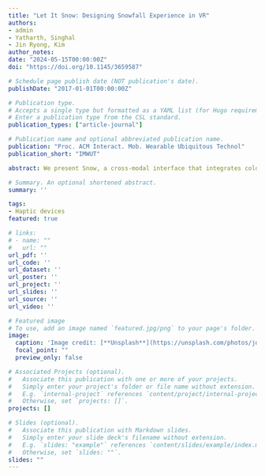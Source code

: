 ```yaml
---
title: "Let It Snow: Designing Snowfall Experience in VR"
authors:
- admin
- Yatharth, Singhal
- Jin Ryong, Kim
author_notes:
date: "2024-05-15T00:00:00Z"
doi: "https://doi.org/10.1145/3659587"

# Schedule page publish date (NOT publication's date).
publishDate: "2017-01-01T00:00:00Z"

# Publication type.
# Accepts a single type but formatted as a YAML list (for Hugo requirements).
# Enter a publication type from the CSL standard.
publication_types: ["article-journal"]

# Publication name and optional abbreviated publication name.
publication: "Proc. ACM Interact. Mob. Wearable Ubiquitous Technol"
publication_short: "IMWUT"

abstract: We present Snow, a cross-modal interface that integrates cold and tactile stimuli in mid-air to create snowflakes and raindrops for VR experiences. Snow uses six Peltier packs and an ultrasound haptic display to create unique cold-tactile sensations for users to experience catching snowflakes and getting rained on their bare hands. Our approach considers humans' ability to identify tactile and cold stimuli without masking each other when projected onto the same location on their skin, making illusions of snowflakes and raindrops. We design both visual and haptic renderings to be tightly coupled to present snow melting and rain droplets for realistic visuo-tactile experiences. For multiple snowflakes and raindrops rendering, we propose an aggregated haptic scheme to simulate heavy snowfall and rainfall environments with many visual particles. The results show that the aggregated haptic rendering scheme demonstrates a more realistic experience than other schemes. We also confirm that our approach of providing cold-tactile cues enhances the user experiences in both conditions compared to other modality conditions.

# Summary. An optional shortened abstract.
summary: ''

tags:
- Haptic devices
featured: true

# links:
# - name: ""
#   url: ""
url_pdf: ''
url_code: ''
url_dataset: ''
url_poster: ''
url_project: ''
url_slides: ''
url_source: ''
url_video: ''

# Featured image
# To use, add an image named `featured.jpg/png` to your page's folder. 
image:
  caption: 'Image credit: [**Unsplash**](https://unsplash.com/photos/jdD8gXaTZsc)'
  focal_point: ""
  preview_only: false

# Associated Projects (optional).
#   Associate this publication with one or more of your projects.
#   Simply enter your project's folder or file name without extension.
#   E.g. `internal-project` references `content/project/internal-project/index.md`.
#   Otherwise, set `projects: []`.
projects: []

# Slides (optional).
#   Associate this publication with Markdown slides.
#   Simply enter your slide deck's filename without extension.
#   E.g. `slides: "example"` references `content/slides/example/index.md`.
#   Otherwise, set `slides: ""`.
slides: ""
---
```

